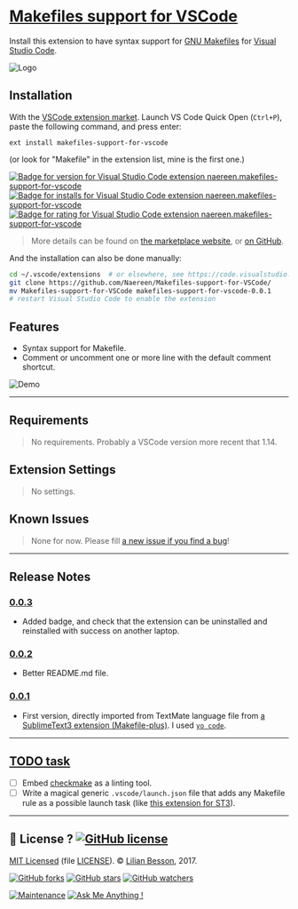 # [Makefiles support for VSCode](https://marketplace.visualstudio.com/items?itemName=naereen.makefiles-support-for-vscode)

Install this extension to have syntax support for [GNU Makefiles](https://www.gnu.org/software/make/manual/make.html) for [Visual Studio Code](https://code.visualstudio.com/).

![Logo](https://github.com/Naereen/Makefiles-support-for-VSCode/raw/master/images/naereen.makefiles-support-for-vscode.small.png)

## Installation

With the [VSCode extension market](https://marketplace.visualstudio.com/). Launch VS Code Quick Open (`Ctrl+P`), paste the following command, and press enter:

```
ext install makefiles-support-for-vscode
```

(or look for "Makefile" in the extension list, mine is the first one.)

[![Badge for version for Visual Studio Code extension naereen.makefiles-support-for-vscode](https://vsmarketplacebadge.apphb.com/version/naereen.makefiles-support-for-vscode.svg)](https://marketplace.visualstudio.com/items?itemName=naereen.makefiles-support-for-vscode)
[![Badge for installs for Visual Studio Code extension naereen.makefiles-support-for-vscode](https://vsmarketplacebadge.apphb.com/installs/naereen.makefiles-support-for-vscode.svg)](https://marketplace.visualstudio.com/items?itemName=naereen.makefiles-support-for-vscode)
[![Badge for rating for Visual Studio Code extension naereen.makefiles-support-for-vscode](https://vsmarketplacebadge.apphb.com/rating/naereen.makefiles-support-for-vscode.svg)](https://marketplace.visualstudio.com/items?itemName=naereen.makefiles-support-for-vscode)

> More details can be found on [the marketplace website](https://marketplace.visualstudio.com/items?itemName=naereen.makefiles-support-for-vscode#overview), or [on GitHub](https://github.com/Naereen/Makefiles-support-for-VSCode).

And the installation can also be done manually:

```bash
cd ~/.vscode/extensions  # or elsewhere, see https://code.visualstudio.com/docs/extensions/yocode#_your-extensions-folder
git clone https://github.com/Naereen/Makefiles-support-for-VSCode/
mv Makefiles-support-for-VSCode makefiles-support-for-vscode-0.0.1
# restart Visual Studio Code to enable the extension
```

## Features

- Syntax support for Makefile.
- Comment or uncomment one or more line with the default comment shortcut.

![Demo](https://github.com/Naereen/Makefiles-support-for-VSCode/raw/master/images/demo1.gif)

----

## Requirements

> No requirements. Probably a VSCode version more recent that 1.14.

## Extension Settings

> No settings.

## Known Issues

> None for now. Please fill [a new issue if you find a bug](https://github.com/Naereen/Makefiles-support-for-VSCode/issues/new)!

----

## Release Notes

### [0.0.3](https://marketplace.visualstudio.com/items?itemName=naereen.makefiles-support-for-vscode)
- Added badge, and check that the extension can be uninstalled and reinstalled with success on another laptop.

### [0.0.2](https://marketplace.visualstudio.com/items?itemName=naereen.makefiles-support-for-vscode)
- Better README.md file.

### [0.0.1](https://marketplace.visualstudio.com/items?itemName=naereen.makefiles-support-for-vscode)
- First version, directly imported from TextMate language file from [a SublimeText3 extension (Makefile-plus)](https://github.com/Altomare/sublime-makefile-plus). I used [`yo code`](https://code.visualstudio.com/docs/extensions/yocode).

----

## [TODO task](https://github.com/Naereen/Makefiles-support-for-VSCode/labels/enhancement)
- [ ] Embed [checkmake](https://github.com/mrtazz/checkmake) as a linting tool.
- [ ] Write a magical generic `.vscode/launch.json` file that adds any Makefile rule as a possible launch task (like [this extension for ST3](https://packagecontrol.io/packages/MakeCommands)).

----

## :scroll: License ? [![GitHub license](https://img.shields.io/github/license/Naereen/badges.svg)](https://github.com/Naereen/Makefiles-support-for-VSCode/blob/master/LICENSE)
[MIT Licensed](https://lbesson.mit-license.org/) (file [LICENSE](https://github.com/Naereen/Makefiles-support-for-VSCode/blob/master/LICENSE)).
© [Lilian Besson](https://GitHub.com/Naereen), 2017.

[![GitHub forks](https://img.shields.io/github/forks/Naereen/Makefiles-support-for-VSCode.svg?style=social&label=Fork&maxAge=2592000)](https://GitHub.com/Naereen/Makefiles-support-for-VSCode/network/) [![GitHub stars](https://img.shields.io/github/stars/Naereen/Makefiles-support-for-VSCode.svg?style=social&label=Star&maxAge=2592000)](https://GitHub.com/Naereen/Makefiles-support-for-VSCode/stargazers/) [![GitHub watchers](https://img.shields.io/github/watchers/Naereen/Makefiles-support-for-VSCode.svg?style=social&label=Watch&maxAge=2592000)](https://GitHub.com/Naereen/Makefiles-support-for-VSCode/watchers/)

[![Maintenance](https://img.shields.io/badge/Maintained%3F-yes-green.svg)](https://GitHub.com/Naereen/Makefiles-support-for-VSCode/graphs/commit-activity)
[![Ask Me Anything !](https://img.shields.io/badge/Ask%20me-anything-1abc9c.svg)](https://GitHub.com/Naereen/ama)

